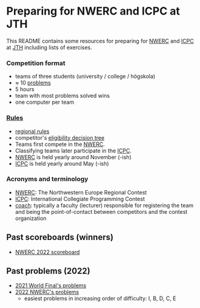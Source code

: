 Preparing for NWERC and ICPC at JTH
===================================

This README contains some resources
for preparing for [NWERC] and [ICPC] at [JTH]
including lists of exercises.


### Competition format

* teams of three students (university / college / högskola)
* ≈ 10 [problems]
* 5 hours
* team with most problems solved wins
* one computer per team


### [Rules]

* [regional rules]
* competitor's [eligibility decision tree](https://drive.google.com/file/d/1Gt0gh7e9ubSZOr1ZpZ3liU1g0__fPzg1/view)
* Teams first compete in the [NWERC].
* Classifying teams later participate in the [ICPC].
* [NWERC] is held yearly around November (-ish)
* [ICPC] is held yearly around May (-ish)


### Acronyms and terminology

* [NWERC]: The Northwestern Europe Regional Contest
* [ICPC]: International Collegiate Programming Contest
* [coach]: typically a faculty (lecturer)
           responsible for registering the team and being the
           point-of-contact between competitors and the contest organization


## Past scoreboards (winners)

* [NWERC 2022 scoreboard](https://2022.nwerc.eu/main/scoreboard/)


## Past problems (2022)

* [2021 World Final's problems](https://icpc.global/worldfinals/problems/icpc2021.pdf)
* [2022 NWERC's problems](https://2022.nwerc.eu/main/problem-set.pdf)
	- easiest problems in increasing order of difficulty: I, B, D, C, E


[NWERC]: https://nwerc.eu/
[ICPC]: https://icpc.global/
[JTH]: https://ju.se/om-oss/tekniska-hogskolan.html

[problems]: https://2022.nwerc.eu/main/problem-set.pdf

[rules]:          https://icpc.global/regionals/rules
[regional rules]: https://icpc.global/regionals/rules
[coach]:          https://icpc.global/regionals/rules
